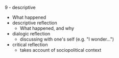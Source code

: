 9 - descriptive
   - What happened
 - descriptive reflection
   - What happened, and why
 - dialogic reflection
   - discussing with one's self (e.g. "I wonder...")
 - critical reflection
   - takes account of sociopolitical context
